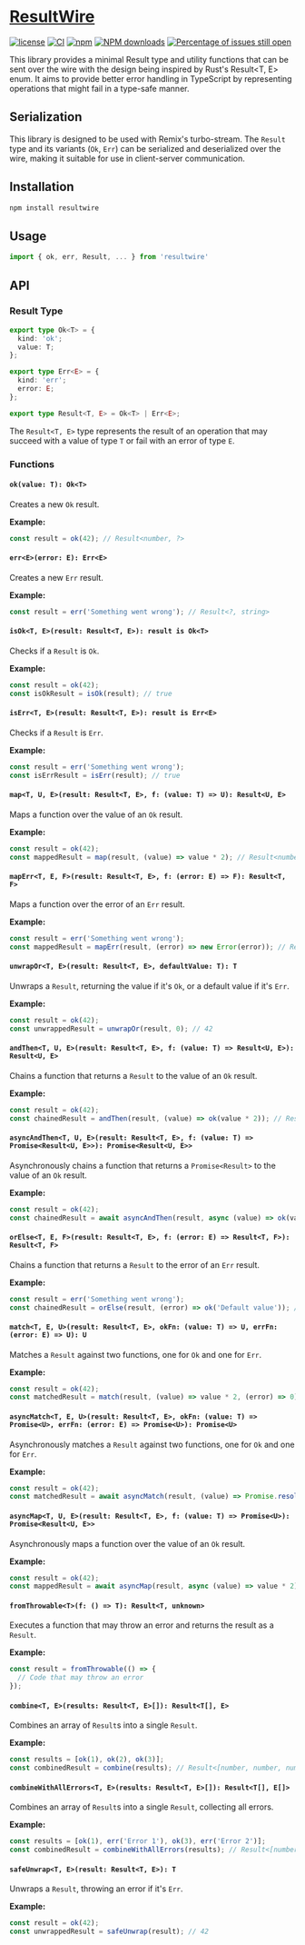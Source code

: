 # [ResultWire](https://github.com/nick-potts/ResultWire)
[![license](https://img.shields.io/badge/license-MIT-blue.svg)](https://github.com/nick-potts/ResultWire/blob/master/LICENSE)
[![CI](https://github.com/nick-potts/ResultWire/actions/workflows/ci.yml/badge.svg?branch=master)](https://github.com/nick-potts/ResultWire/actions/workflows/ci.yml)
[![npm](https://img.shields.io/badge/npm-0.1.0-orange.svg)](https://www.npmjs.com/package/resultwire)
[![NPM downloads](http://img.shields.io/npm/dm/ResultWire.svg?style=flat-square)](http://www.npmtrends.com/resultwire)
[![Percentage of issues still open](http://isitmaintained.com/badge/open/nick-potts/ResultWire.svg)](http://isitmaintained.com/project/nick-potts/ResultWire "Percentage of issues still open")


This library provides a minimal Result type and utility functions that can be sent over the wire with the design being inspired by Rust's Result<T, E> enum. It aims to provide better error handling in TypeScript by representing operations that might fail in a type-safe manner.

## Serialization

This library is designed to be used with Remix's turbo-stream. The ```Result``` type and its variants (```Ok```, ```Err```) can be serialized and deserialized over the wire, making it suitable for use in client-server communication.

## Installation

```bash
npm install resultwire
```

## Usage

```typescript
import { ok, err, Result, ... } from 'resultwire'
```

## API

### Result Type

```typescript
export type Ok<T> = {
  kind: 'ok';
  value: T;
};

export type Err<E> = {
  kind: 'err';
  error: E;
};

export type Result<T, E> = Ok<T> | Err<E>;
```

The ```Result<T, E>``` type represents the result of an operation that may succeed with a value of type ```T``` or fail with an error of type ```E```.

### Functions

#### ```ok(value: T): Ok<T>```

Creates a new ```Ok``` result.

**Example:**

```typescript
const result = ok(42); // Result<number, ?>
```

#### ```err<E>(error: E): Err<E>```

Creates a new ```Err``` result.

**Example:**

```typescript
const result = err('Something went wrong'); // Result<?, string>
```

#### ```isOk<T, E>(result: Result<T, E>): result is Ok<T>```

Checks if a ```Result``` is ```Ok```.

**Example:**

```typescript
const result = ok(42);
const isOkResult = isOk(result); // true
```

#### ```isErr<T, E>(result: Result<T, E>): result is Err<E>```

Checks if a ```Result``` is ```Err```.

**Example:**

```typescript
const result = err('Something went wrong');
const isErrResult = isErr(result); // true
```

#### ```map<T, U, E>(result: Result<T, E>, f: (value: T) => U): Result<U, E>```

Maps a function over the value of an ```Ok``` result.

**Example:**

```typescript
const result = ok(42);
const mappedResult = map(result, (value) => value * 2); // Result<number, unknown>
```

#### ```mapErr<T, E, F>(result: Result<T, E>, f: (error: E) => F): Result<T, F>```

Maps a function over the error of an ```Err``` result.

**Example:**

```typescript
const result = err('Something went wrong');
const mappedResult = mapErr(result, (error) => new Error(error)); // Result<unknown, Error>
```

#### ```unwrapOr<T, E>(result: Result<T, E>, defaultValue: T): T```

Unwraps a ```Result```, returning the value if it's ```Ok```, or a default value if it's ```Err```.

**Example:**

```typescript
const result = ok(42);
const unwrappedResult = unwrapOr(result, 0); // 42
```

#### ```andThen<T, U, E>(result: Result<T, E>, f: (value: T) => Result<U, E>): Result<U, E>```

Chains a function that returns a ```Result``` to the value of an ```Ok``` result.

**Example:**

```typescript
const result = ok(42);
const chainedResult = andThen(result, (value) => ok(value * 2)); // Result<number, unknown>
```

#### ```asyncAndThen<T, U, E>(result: Result<T, E>, f: (value: T) => Promise<Result<U, E>>): Promise<Result<U, E>>```

Asynchronously chains a function that returns a ```Promise<Result>``` to the value of an ```Ok``` result.

**Example:**

```typescript
const result = ok(42);
const chainedResult = await asyncAndThen(result, async (value) => ok(value * 2)); // Result<number, unknown>
```

#### ```orElse<T, E, F>(result: Result<T, E>, f: (error: E) => Result<T, F>): Result<T, F>```

Chains a function that returns a ```Result``` to the error of an ```Err``` result.

**Example:**

```typescript
const result = err('Something went wrong');
const chainedResult = orElse(result, (error) => ok('Default value')); // Result<string, unknown>
```

#### ```match<T, E, U>(result: Result<T, E>, okFn: (value: T) => U, errFn: (error: E) => U): U```

Matches a ```Result``` against two functions, one for ```Ok``` and one for ```Err```.

**Example:**

```typescript
const result = ok(42);
const matchedResult = match(result, (value) => value * 2, (error) => 0); // 84
```

#### ```asyncMatch<T, E, U>(result: Result<T, E>, okFn: (value: T) => Promise<U>, errFn: (error: E) => Promise<U>): Promise<U>```

Asynchronously matches a ```Result``` against two functions, one for ```Ok``` and one for ```Err```.

**Example:**

```typescript
const result = ok(42);
const matchedResult = await asyncMatch(result, (value) => Promise.resolve(value * 2), (error) => Promise.resolve(0)); // 84
```

#### ```asyncMap<T, U, E>(result: Result<T, E>, f: (value: T) => Promise<U>): Promise<Result<U, E>>```

Asynchronously maps a function over the value of an ```Ok``` result.

**Example:**

```typescript
const result = ok(42);
const mappedResult = await asyncMap(result, async (value) => value * 2); // Result<number, unknown>
```

#### ```fromThrowable<T>(f: () => T): Result<T, unknown>```

Executes a function that may throw an error and returns the result as a ```Result```.

**Example:**

```typescript
const result = fromThrowable(() => {
  // Code that may throw an error
});
```

#### ```combine<T, E>(results: Result<T, E>[]): Result<T[], E>```

Combines an array of ```Result```s into a single ```Result```.

**Example:**

```typescript
const results = [ok(1), ok(2), ok(3)];
const combinedResult = combine(results); // Result<[number, number, number], unknown>
```

#### ```combineWithAllErrors<T, E>(results: Result<T, E>[]): Result<T[], E[]>```

Combines an array of ```Result```s into a single ```Result```, collecting all errors.

**Example:**

```typescript
const results = [ok(1), err('Error 1'), ok(3), err('Error 2')];
const combinedResult = combineWithAllErrors(results); // Result<[number, number], string[]>
```

#### ```safeUnwrap<T, E>(result: Result<T, E>): T```

Unwraps a ```Result```, throwing an error if it's ```Err```.

**Example:**

```typescript
const result = ok(42);
const unwrappedResult = safeUnwrap(result); // 42
```





